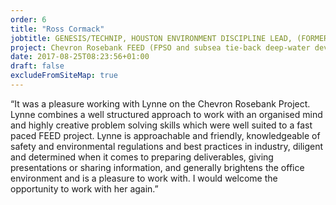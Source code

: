 ```yaml
---
order: 6
title: "Ross Cormack"
jobtitle: GENESIS/TECHNIP, HOUSTON ENVIRONMENT DISCIPLINE LEAD, (FORMERLY ENVIRONMENTAL ENGINEER AT WORLEYPARSONS)
project: Chevron Rosebank FEED (FPSO and subsea tie-back deep-water development, West of Shetland, UK)
date: 2017-08-25T08:23:56+01:00
draft: false
excludeFromSiteMap: true
---
```


“It was a pleasure working with Lynne on the Chevron Rosebank Project. Lynne combines a well structured approach to work with an organised mind and highly creative problem solving skills which were well suited to a fast paced FEED project. Lynne is approachable and friendly, knowledgeable of safety and environmental regulations and best practices in industry, diligent and determined when it comes to preparing deliverables, giving presentations or sharing information, and generally brightens the office environment and is a pleasure to work with. I would welcome the opportunity to work with her again.”